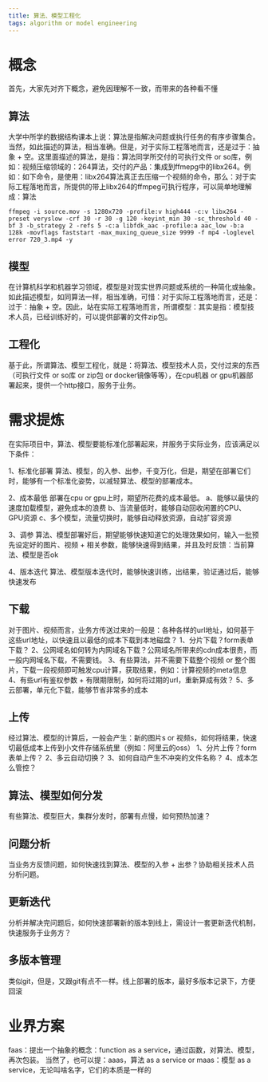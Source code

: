 ```yaml
---
title: 算法、模型工程化
tags: algorithm or model engineering
---
```


# 概念
首先，大家先对齐下概念，避免因理解不一致，而带来的各种看不懂
## 算法
大学中所学的数据结构课本上说：算法是指解决问题或执行任务的有序步骤集合。当然，如此描述的算法，相当准确。但是，对于实际工程落地而言，还是过于：抽象 + 空。这里面描述的算法，是指：算法同学所交付的可执行文件 or so库，例如：视频压缩领域的：264算法，交付的产品：集成到ffmepg中的libx264。例如：如下命令，是使用：libx264算法真正去压缩一个视频的命令，那么：对于实际工程落地而言，所提供的带上libx264的ffmpeg可执行程序，可以简单地理解成：算法
```
ffmpeg -i source.mov -s 1280x720 -profile:v high444 -c:v libx264 -preset veryslow -crf 30 -r 30 -g 120 -keyint_min 30 -sc_threshold 40 -bf 3 -b_strategy 2 -refs 5 -c:a libfdk_aac -profile:a aac_low -b:a 128k -movflags faststart -max_muxing_queue_size 9999 -f mp4 -loglevel error 720_3.mp4 -y
```
## 模型
在计算机科学和机器学习领域，模型是对现实世界问题或系统的一种简化或抽象。如此描述模型，如同算法一样，相当准确，可惜：对于实际工程落地而言，还是：过于：抽象 + 空。因此，站在实际工程落地而言，所谓模型：其实是指：模型技术人员，已经训练好的，可以提供部署的文件zip包。

## 工程化
基于此，所谓算法、模型工程化，就是：将算法、模型技术人员，交付过来的东西（可执行文件 or so库 or zip包 or docker镜像等等），在cpu机器 or gpu机器部署起来，提供一个http接口，服务于业务。

# 需求提炼
在实际项目中，算法、模型要能标准化部署起来，并服务于实际业务，应该满足以下条件：

1、标准化部署
算法、模型，的入参、出参，千变万化，但是，期望在部署它们时，能够有一个标准化姿势，以减轻算法、模型的部署成本。

2、成本最低
部署在cpu or gpu上时，期望所花费的成本最低。
a、能够以最快的速度加载模型，避免成本的浪费
b、当流量低时，能够自动回收闲置的CPU、GPU资源
c、多个模型，流量切换时，能够自动释放资源，自动扩容资源

3、调参
 算法、模型部署好后，期望能够快速知道它的处理效果如何，输入一批预先设定好的图片、视频 + 相关参数，能够快速得到结果，并且及时反馈：当前算法、模型是否ok

4、版本迭代
算法、模型版本迭代时，能够快速训练，出结果，验证通过后，能够快速发布

## 下载
对于图片、视频而言，业务方传送过来的一般是：各种各样的url地址，如何基于这些url地址，以快速且以最低的成本下载到本地磁盘？
1、分片下载？form表单下载？
2、公网域名如何转为内网域名下载？公网域名所带来的cdn成本很贵，而一般内网域名下载，不需要钱。
3、有些算法，并不需要下载整个视频 or 整个图片，下载一段视频即可触发cpu计算，获取结果，例如：计算视频的meta信息
4、有些url有鉴权参数 + 有限期限制，如何将过期的url，重新算成有效？
5、多云部署，单元化下载，能够节省非常多的成本

## 上传
经过算法、模型的计算后，一般会产生：新的图片s or 视频s，如何将结果，快速切最低成本上传到小文件存储系统里（例如：阿里云的oss）
1、分片上传？form表单上传？
2、多云自动切换？
3、如何自动产生不冲突的文件名称？
4、成本怎么管控？

## 算法、模型如何分发
有些算法、模型巨大，集群分发时，部署有点慢，如何预热加速？

## 问题分析

当业务方反馈问题，如何快速找到算法、模型的入参 + 出参？协助相关技术人员分析问题。

## 更新迭代

分析并解决完问题后，如何快速部署新的版本到线上，需设计一套更新迭代机制，快速服务于业务方？

## 多版本管理
类似git，但是，又跟git有点不一样。线上部署的版本，最好多版本记录下，方便回滚

# 业界方案
faas：提出一个抽象的概念：function as a service，通过函数，对算法、模型，再次包装。
当然了，也可以提：aaas，算法 as a service or maas：模型 as a service，无论叫啥名字，它们的本质是一样的



